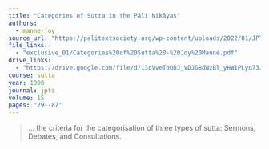 ```yaml
---
title: "Categories of Sutta in the Pāli Nikāyas"
authors:
  - manne-joy
source_url: "https://palitextsociety.org/wp-content/uploads/2022/01/JPTS_1990_XV.pdf"
file_links:
  - "exclusive_01/Categories%20of%20Sutta%20-%20Joy%20Manné.pdf"
drive_links:
  - "https://drive.google.com/file/d/13cVveToO8J_VDJG8dWzBl_yHW1PLyo73/view?usp=drivesdk"
course: sutta
year: 1990
journal: jpts
volume: 15
pages: "29--87"
---
```


> … the criteria for the categorisation of three types of sutta: Sermons, Debates, and Consultations.


